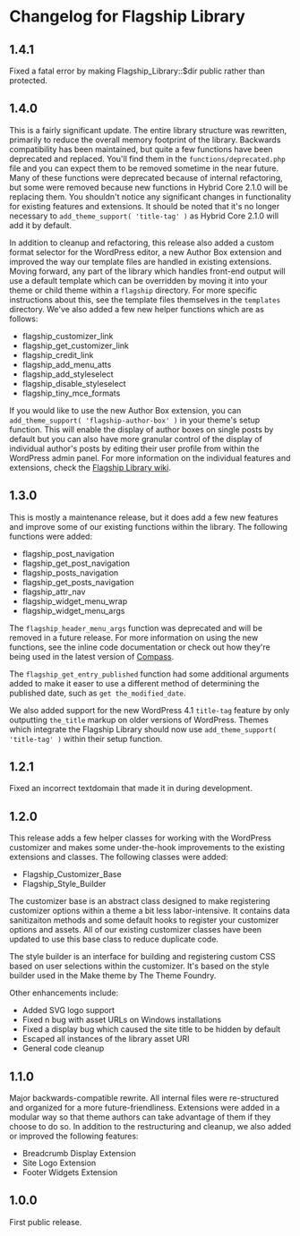# Changelog for Flagship Library

## 1.4.1

Fixed a fatal error by making Flagship_Library::$dir public rather than protected.

## 1.4.0

This is a fairly significant update. The entire library structure was rewritten, primarily to reduce the overall memory footprint of the library. Backwards compatibility has been maintained, but quite a few functions have been deprecated and replaced. You'll find them in the `functions/deprecated.php` file and you can expect them to be removed sometime in the near future. Many of these functions were deprecated because of internal refactoring, but some were removed because new functions in Hybrid Core 2.1.0 will be replacing them. You shouldn't notice any significant changes in functionality for existing features and extensions. It should be noted that it's no longer necessary to `add_theme_support( 'title-tag' )` as Hybrid Core 2.1.0 will add it by default.

In addition to cleanup and refactoring, this release also added a custom format selector for the WordPress editor, a new Author Box extension and improved the way our template files are handled in existing extensions. Moving forward, any part of the library which handles front-end output will use a default template which can be overridden by moving it into your theme or child theme within a `flagship` directory. For more specific instructions about this, see the template files themselves in the `templates` directory. We've also added a few new helper functions which are as follows:

- flagship_customizer_link
- flagship_get_customizer_link
- flagship_credit_link
- flagship_add_menu_atts
- flagship_add_styleselect
- flagship_disable_styleselect
- flagship_tiny_mce_formats

If you would like to use the new Author Box extension, you can `add_theme_support( 'flagship-author-box' )` in your theme's setup function. This will enable the display of author boxes on single posts by default but you can also have more granular control of the display of individual author's posts by editing their user profile from within the WordPress admin panel. For more information on the individual features and extensions, check the [Flagship Library wiki](https://github.com/FlagshipWP/flagship-library/wiki/).

## 1.3.0

This is mostly a maintenance release, but it does add a few new features and improve some of our existing functions within the library. The following functions were added:

- flagship_post_navigation
- flagship_get_post_navigation
- flagship_posts_navigation
- flagship_get_posts_navigation
- flagship_attr_nav
- flagship_widget_menu_wrap
- flagship_widget_menu_args

The `flagship_header_menu_args` function was deprecated and will be removed in a future release. For more information on using the new functions, see the inline code documentation or check out how they're being used in the latest version of [Compass](https://github.com/FlagshipWP/compass).

The `flagship_get_entry_published` function had some additional arguments added to make it easer to use a different method of determining the published date, such as `get the_modified_date`.

We also added support for the new WordPress 4.1 `title-tag` feature by only outputting `the_title` markup on older versions of WordPress. Themes which integrate the Flagship Library should now use `add_theme_support( 'title-tag' )` within their setup function.

## 1.2.1

Fixed an incorrect textdomain that made it in during development.

## 1.2.0

This release adds a few helper classes for working with the WordPress customizer and makes some under-the-hook improvements to the existing extensions and classes. The following classes were added:

- Flagship_Customizer_Base
- Flagship_Style_Builder

The customizer base is an abstract class designed to make registering customizer options within a theme a bit less labor-intensive. It contains data sanitizaiton methods and some default hooks to register your customizer options and assets. All of our existing customizer classes have been updated to use this base class to reduce duplicate code.

The style builder is an interface for building and registering custom CSS based on user selections within the customizer. It's based on the style builder used in the Make theme by The Theme Foundry.

Other enhancements include:

- Added SVG logo support
- Fixed n bug with asset URLs on Windows installations
- Fixed a display bug which caused the site title to be hidden by default
- Escaped all instances of the library asset URI
- General code cleanup

## 1.1.0

Major backwards-compatible rewrite. All internal files were re-structured and organized for a more future-friendliness. Extensions were added in a modular way so that theme authors can take advantage of them if they choose to do so. In addition to the restructuring and cleanup, we also added or improved the following features:

- Breadcrumb Display Extension
- Site Logo Extension
- Footer Widgets Extension

## 1.0.0

First public release.
